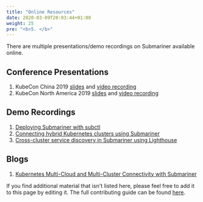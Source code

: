 ```yaml
---
title: "Online Resources"
date: 2020-03-09T20:03:44+01:00
weight: 25
pre: "<b>5. </b>"
---
```


There are multiple presentations/demo recordings on Submariner available online.

## Conference Presentations

1. KubeCon China 2019 [slides](https://static.sched.com/hosted_files/kccncosschn19eng/6b/Hybrid%20Cloud%20and%20Multi-Cluster%20Service%20Connectivity.pdf) and [video recording](https://www.youtube.com/watch?v=uU4PSBLrpi8&list=PLj6h78yzYM2Njj5PvNc4Mtcril2YyR95d)
2. KubeCon North America 2019 [slides](https://static.sched.com/hosted_files/kccncna19/7d/Submariner%20Kubecon%20NA%202019%20%281%29.pdf) and [video recording](https://www.youtube.com/watch?v=jMvuchSMCKU&list=PLj6h78yzYM2NDs-iu8WU5fMxINxHXlien)

## Demo Recordings
1. [Deploying Submariner with subctl](https://www.youtube.com/watch?v=cInmBXuZsU8&t=17s)
2. [Connecting hybrid Kubernetes clusters using Submariner](https://www.youtube.com/watch?v=fMhZRNn0fxQ)
3. [Cross-cluster service discovery in Submariner using Lighthouse](https://www.youtube.com/watch?v=tXsemQPNhyQ)

## Blogs
1. [Kubernetes Multi-Cloud and Multi-Cluster Connectivity with Submariner](https://www.linkedin.com/pulse/kubernetes-multi-cloud-multi-cluster-connectivity-gokul-chandra/?trk=related_artice_Kubernetes%20Multi-Cloud%20and%20Multi-Cluster%20Connectivity%20with%20Submariner_article-card_title)

If you find additional material that isn't listed here, please feel free to add it to this page by editing it.
The full contributing guide can be found [here](../contributing/website).
